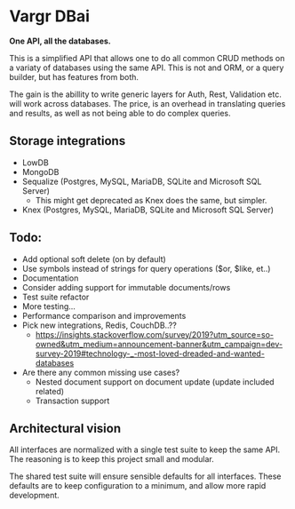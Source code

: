 # Vargr DBai

**One API, all the databases.**

This is a simplified API that allows one to do all common CRUD methods on a variaty of databases using the same API.
This is not and ORM, or a query builder, but has features from both.

The gain is the abillity to write generic layers for Auth, Rest, Validation etc. will work across databases.
The price, is an overhead in translating queries and results, as well as not being able to do complex queries.

## Storage integrations
* LowDB
* MongoDB
* Sequalize (Postgres, MySQL, MariaDB, SQLite and Microsoft SQL Server)
  - This might get deprecated as Knex does the same, but simpler.
* Knex (Postgres, MySQL, MariaDB, SQLite and Microsoft SQL Server)

## Todo:
* Add optional soft delete (on by default)
* Use symbols instead of strings for query operations ($or, $like, et..)
* Documentation
* Consider adding support for immutable documents/rows
* Test suite refactor
* More testing...
* Performance comparison and improvements
* Pick new integrations, Redis, CouchDB..??
   * https://insights.stackoverflow.com/survey/2019?utm_source=so-owned&utm_medium=announcement-banner&utm_campaign=dev-survey-2019#technology-_-most-loved-dreaded-and-wanted-databases
* Are there any common missing use cases?
    * Nested document support on document update (update included related)
    * Transaction support

## Architectural vision

All interfaces are normalized with a single test suite to keep the same API.
The reasoning is to keep this project small and modular.

The shared test suite will ensure sensible defaults for all interfaces.
These defaults are to keep configuration to a minimum, and allow more rapid development.

